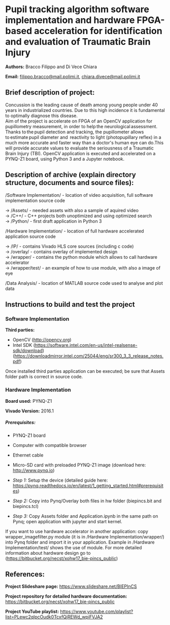# Pupil tracking algorithm software implementation and hardware FPGA-based acceleration for identification and evaluation of Traumatic Brain Injury

**Authors:** Bracco Filippo and Di Vece Chiara 

**Email:** filippo.bracco@mail.polimi.it, chiara.divece@mail.polimi.it

## Brief description of project:
Concussion is the leading cause of death among young people under 40 years in industrialized countries. Due to this high incidence it is fundamental to optimally diagnose this disease.  
Aim of the project is accelerate on FPGA of an OpenCV application for pupillometry measurement, in order to help the neurological assessment. Thanks to the pupil detection and tracking, the pupillometer allows to estimate pupil diameter and  reactivity to light (photopupillary reflex) in a much more accurate and faster way than a doctor's human eye can do.This will provide accurate values to evaluate the seriousness of a Traumatic Brain Injury (TBI).
OpenCV application is executed and accelerated on a PYNQ-Z1 board, using Python 3 and a Jupyter notebook.


## Description of archive (explain directory structure, documents and source files):

/Software Implementation/ - location of video acquisition, full software implementation source code 

-> /Assets/ - needed assets with also a sample of aquired video  
-> /C++/ - C++ projects both unoptimized and using optimized search  
-> /Python/ - first draft application in Python 3  

/Hardware Implementation/ - location of full hardware accelerated application source code 

-> /IP/ - contains Vivado HLS core sources (including c code)  
-> /overlay/ - contains  overlay of implemented design  
-> /wrapper/ - contains the python module which allows to call hardware accelerator  
-> /wrapper/test/ - an example of how to use module, with also a image of eye  

/Data Analysis/ - location of MATLAB source code used to analyse and plot data


## Instructions to build and test the project

### Software Implementation

**Third parties:**

* OpenCV (http://opencv.org)
* Intel SDK (https://software.intel.com/en-us/intel-realsense-sdk/download) (https://downloadmirror.intel.com/25044/eng/sr300_3_3_release_notes.pdf) 

Once installed third parties application can be executed; be sure that Assets folder path is correct in source code.

### Hardware Implementation

**Board used:** PYNQ-Z1

**Vivado Version:** 2016.1

##### Prerequisites:
* PYNQ-Z1 board
* Computer with compatible browser
* Ethernet cable 
* Micro-SD card with preloaded PYNQ-Z1 image (download here: http://www.pynq.io)

* *Step 1:* Setup the device (detailed guide here: https://pynq.readthedocs.io/en/latest/1_getting_started.html#prerequisites)
* *Step 2:* Copy into Pynq/Overlay both files in hw folder (biepincs.bit and biepincs.tcl)
* *Step 3:* Copy Assets folder and Application.ipynb in the same path on Pynq; open application with jupyter and start kernel.

If you want to use hardware accelerator in another application: copy wrapper_imagefilter.py module (it is in /Hardware Implementation/wrapper/) into Pynq folder and import it in your application. Example in /Hardware Implementation/test/ shows the use of module.
For more detailed information about hardware design go to (https://bitbucket.org/necst/xohw17_bie-pincs_public)


## References:

**Project Slideshare page:** https://www.slideshare.net/BIEPInCS

**Project repository for detailed hardware documentation:** https://bitbucket.org/necst/xohw17_bie-pincs_public

**Project YouTube playlist:** https://www.youtube.com/playlist?list=PLewc2qlpcOudk0TcxfQjREWd_wpiFVJA2

